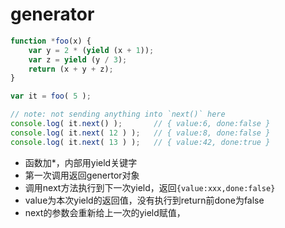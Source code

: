 # generator

```js
function *foo(x) {
    var y = 2 * (yield (x + 1));
    var z = yield (y / 3);
    return (x + y + z);
}

var it = foo( 5 );

// note: not sending anything into `next()` here
console.log( it.next() );       // { value:6, done:false }
console.log( it.next( 12 ) );   // { value:8, done:false }
console.log( it.next( 13 ) );   // { value:42, done:true }
```

- 函数加*，内部用yield关键字
- 第一次调用返回genertor对象
- 调用next方法执行到下一次yield，返回`{value:xxx,done:false}`
- value为本次yield的返回值，没有执行到return前done为false
- next的参数会重新给上一次的yield赋值，